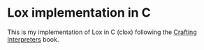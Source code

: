 # Lox implementation in C

This is my implementation of Lox in C (clox) following the [Crafting Interpreters](https://craftinginterpreters.com/contents.html) book.

